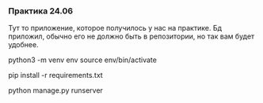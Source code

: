 ### Практика 24.06

Тут то приложение, которое получилось у нас на практике.
Бд приложил, обычно его не должно быть в репозитории, но так вам будет удобнее.

python3 -m venv env
source env/bin/activate

pip install -r requirements.txt

python manage.py runserver